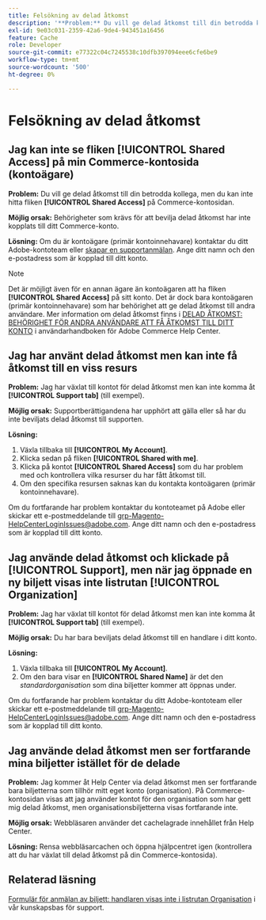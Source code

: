 ```yaml
---
title: Felsökning av delad åtkomst
description: '**Problem:** Du vill ge delad åtkomst till din betrodda kollega, men du kan inte hitta fliken **Delad åtkomst** på din kontosida för Commerce.'
exl-id: 9e03c031-2359-42a6-9de4-943451a16456
feature: Cache
role: Developer
source-git-commit: e77322c04c7245538c10dfb397094eee6cfe6be9
workflow-type: tm+mt
source-wordcount: '500'
ht-degree: 0%

---
```


# Felsökning av delad åtkomst

## Jag kan inte se fliken [!UICONTROL Shared Access] på min Commerce-kontosida (kontoägare)

**Problem:** Du vill ge delad åtkomst till din betrodda kollega, men du kan inte hitta fliken **[!UICONTROL Shared Access]** på Commerce-kontosidan.

**Möjlig orsak:** Behörigheter som krävs för att bevilja delad åtkomst har inte kopplats till ditt Commerce-konto.

**Lösning:** Om du är kontoägare (primär kontoinnehavare) kontaktar du ditt Adobe-kontoteam eller [skapar en supportanmälan](/help/help-center-guide/help-center/magento-help-center-user-guide.md#merchant-not-displayed). Ange ditt namn och den e-postadress som är kopplad till ditt konto.

>[!NOTE]
>
>Det är möjligt även för en annan ägare än kontoägaren att ha fliken **[!UICONTROL Shared Access]** på sitt konto. Det är dock bara kontoägaren (primär kontoinnehavare) som har behörighet att ge delad åtkomst till andra användare. Mer information om delad åtkomst finns i [DELAD ÅTKOMST: BEHÖRIGHET FÖR ANDRA ANVÄNDARE ATT FÅ ÅTKOMST TILL DITT KONTO](https://experienceleague.adobe.com/docs/commerce-knowledge-base/kb/help-center-guide/magento-help-center-user-guide.html?lang=en#shared-access) i användarhandboken för Adobe Commerce Help Center.

## Jag har använt delad åtkomst men kan inte få åtkomst till en viss resurs

**Problem:** Jag har växlat till kontot för delad åtkomst men kan inte komma åt **[!UICONTROL Support tab]** (till exempel).

**Möjlig orsak:** Supportberättigandena har upphört att gälla eller så har du inte beviljats delad åtkomst till supporten.

**Lösning:**

1. Växla tillbaka till **[!UICONTROL My Account]**.
1. Klicka sedan på fliken **[!UICONTROL Shared with me]**.
1. Klicka på kontot **[!UICONTROL Shared Access]** som du har problem med och kontrollera vilka resurser du har fått åtkomst till.
1. Om den specifika resursen saknas kan du kontakta kontoägaren (primär kontoinnehavare).

Om du fortfarande har problem kontaktar du kontoteamet på Adobe eller skickar ett e-postmeddelande till grp-Magento-HelpCenterLoginIssues@adobe.com. Ange ditt namn och den e-postadress som är kopplad till ditt konto.

## Jag använde delad åtkomst och klickade på [!UICONTROL Support], men när jag öppnade en ny biljett visas inte listrutan [!UICONTROL Organization]

**Problem:** Jag har växlat till kontot för delad åtkomst men kan inte komma åt **[!UICONTROL Support tab]** (till exempel).

**Möjlig orsak:** Du har bara beviljats delad åtkomst till en handlare i ditt konto.

**Lösning:**

1. Växla tillbaka till **[!UICONTROL My Account]**.
1. Om den bara visar en **[!UICONTROL Shared Name]** är det den *standardorganisation* som dina biljetter kommer att öppnas under.

Om du fortfarande har problem kontaktar du ditt Adobe-kontoteam eller skickar ett e-postmeddelande till grp-Magento-HelpCenterLoginIssues@adobe.com. Ange ditt namn och den e-postadress som är kopplad till ditt konto.

## Jag använde delad åtkomst men ser fortfarande mina biljetter istället för de delade

**Problem:** Jag kommer åt Help Center via delad åtkomst men ser fortfarande bara biljetterna som tillhör mitt eget konto (organisation). På Commerce-kontosidan visas att jag använder kontot för den organisation som har gett mig delad åtkomst, men organisationsbiljetterna visas fortfarande inte.

**Möjlig orsak:** Webbläsaren använder det cachelagrade innehållet från Help Center.

**Lösning:** Rensa webbläsarcachen och öppna hjälpcentret igen (kontrollera att du har växlat till delad åtkomst på din Commerce-kontosida).

## Relaterad läsning

[Formulär för anmälan av biljett: handlaren visas inte i listrutan Organisation](/help/help-center-guide/help-center/magento-help-center-user-guide.md#merchant-not-displayed) i vår kunskapsbas för support.
